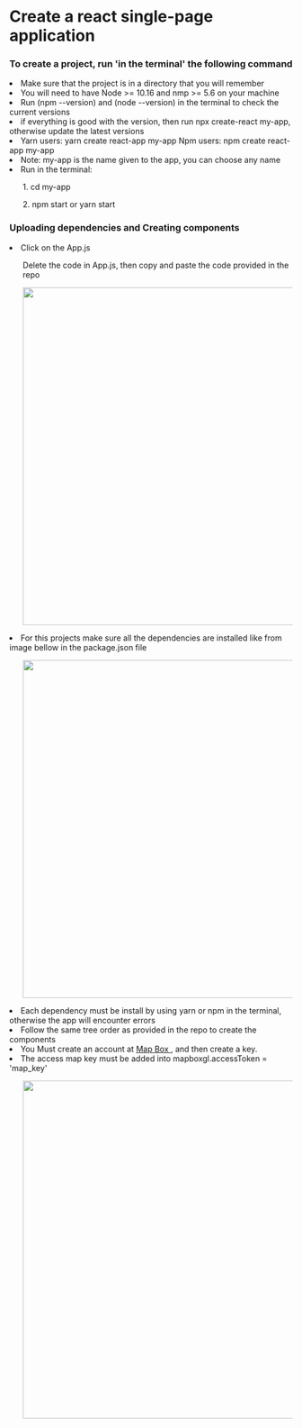 # Create a react single-page application 


### To create a project, run 'in the terminal' the following command
<li>Make sure that the project is in a directory that you will remember</li>
<li>You will need to have Node >= 10.16 and nmp >= 5.6 on your machine</li>
<li>Run (npm --version) and (node --version) in the terminal to check the current versions</li>
<li>if everything is good with the version, then run npx create-react my-app, otherwise update the latest versions</li>
<li>Yarn users: yarn create react-app my-app Npm users: npm create react-app my-app</li>
<li>Note: my-app is the name given to the app, you can choose any name</li>
<li>Run in the terminal: </li>
<ul>1. cd my-app</ul>
<ul>2. npm start or yarn start</ul>

### Uploading dependencies and Creating components
<li>Click on the App.js</li>
<ul>Delete the code in App.js, then copy and paste the code provided in the repo</ul>
<ul><img width='600px' src='https://user-images.githubusercontent.com/17528320/115508022-d9c86280-a24a-11eb-983c-f8982a899b96.png' ></ul>
<li>For this projects make sure all the dependencies are installed like from image bellow in the package.json file</li>
<ul><img width='600px' src='https://user-images.githubusercontent.com/17528320/115506081-70475480-a248-11eb-9701-a4fee0e95909.png'></ul>
<li>Each dependency must be install by using yarn or npm in the terminal, otherwise the app will encounter errors</li>
<li>Follow the same tree order as provided in the repo to create the components</li>
<li>You Must create an account at <a href="https://www.mapbox.com/" target="_blank"> Map Box </a>, and then create a key.</li>

<li>The access map key must be added into mapboxgl.accessToken = 'map_key' </li>
<ul><img width='600px' src='https://user-images.githubusercontent.com/17528320/115511141-86581380-a24e-11eb-9d58-c88c78019d32.png'></ul>






